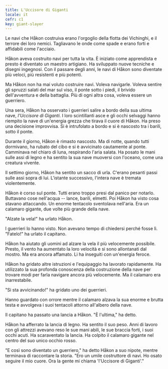 ```yaml
---
title: L'Uccisore di Giganti
locale: it
cefr: c1
key: giant-slayer
---
```


Le navi che Håkon costruiva erano l'orgoglio della flotta dei Vichinghi, e il terrore dei loro nemici. Tagliavano le onde come spade e erano forti e affidabili come l'acciaio.

Håkon aveva costruito navi per tutta la vita. È iniziato come apprendista e presto è diventato un maestro artigiano. Ha sviluppato nuove tecniche e disegni ingegnosi. Con il passare degli anni, le navi di Håkon sono diventate più veloci, più resistenti e più potenti.

Ma Håkon non ha mai voluto costruire navi. Voleva navigarle. Voleva sentire gli spruzzi salati del mar sul viso, il ponte sotto i piedi, il brivido dell'avventura e della battaglia. Più di ogni altra cosa, voleva essere un guerriero.

Una sera, Håkon ha osservato i guerrieri salire a bordo della sua ultima nave, *l'Uccisore di Giganti*. I loro scintillanti asce e gli occhi selvaggi hanno riempito la nave di un'energia grezza che tirava il cuore di Håkon. Ha preso una decisione improvvisa. Si è intrufolato a bordo e si è nascosto tra i barili, sotto il ponte.

Durante il giorno, Håkon è rimasto nascosto. Ma di notte, quando tutti dormivano, ha rubato del cibo e si è avvicinato cautamente al ponte. Camminava nel chiaro di luna, respirando l'aria salata. Ha posato le mani sulle assi di legno e ha sentito la sua nave muoversi con l'oceano, come una creatura vivente.

Il settimo giorno, Håkon ha sentito un sacco di urla. C'erano pesanti passi sulle assi sopra di lui. L'istante successivo, l'intera nave è tremata violentemente.

Håkon è corso sul ponte. Tutti erano troppo presi dal panico per notarlo. Buttavano cose nell'acqua -- lance, barili, elmetti. Poi Håkon ha visto cosa stavano attaccando. Un enorme tentacolo sventolava nell'aria. Era un calamaro gigante, due volte più grande della nave.

"Alzate la vela!" ha urlato Håkon.

I guerrieri lo hanno visto. Non avevano tempo di chiedersi perché fosse lì. "Fatelo!" ha urlato il capitano.

Håkon ha aiutato gli uomini ad alzare la vela il più velocemente possibile. Presto, il vento ha aumentato la loro velocità e si sono allontanati dal mostro. Ma era ancora affamato. Li ha inseguiti con un'energia feroce.

Håkon ha gridato altre istruzioni e l'equipaggio ha lavorato rapidamente. Ha utilizzato la sua profonda conoscenza della costruzione della nave per trovare modi per farla navigare ancora più velocemente. Ma il calamaro era inarrestabile.

"Si sta avvicinando!" ha gridato uno dei guerrieri.

Hanno guardato con orrore mentre il calamaro alzava la sua enorme e brutta testa e avvolgeva i suoi tentacoli attorno all'albero della nave.

Il capitano ha passato una lancia a Håkon. "È l'ultima," ha detto.

Håkon ha afferrato la lancia di legno. Ha sentito il suo peso. Anni di lavoro con gli attrezzi avevano reso le sue mani abili, le sue braccia forti, i suoi occhi acuti. Ha scaraventato la lancia. Ha colpito il calamaro gigante nel centro del suo unico occhio rosso.

"E così sono diventato un guerriero," ha detto Håkon a suo nipote, mentre terminava di raccontare la storia. "Ero un umile costruttore di navi. Ho osato seguire il mio cuore. Ora la gente mi chiama 'l'Uccisore di Giganti'."